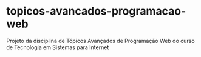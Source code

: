 # topicos-avancados-programacao-web
Projeto da disciplina de Tópicos Avançados de Programação Web do curso de Tecnologia em Sistemas para Internet
